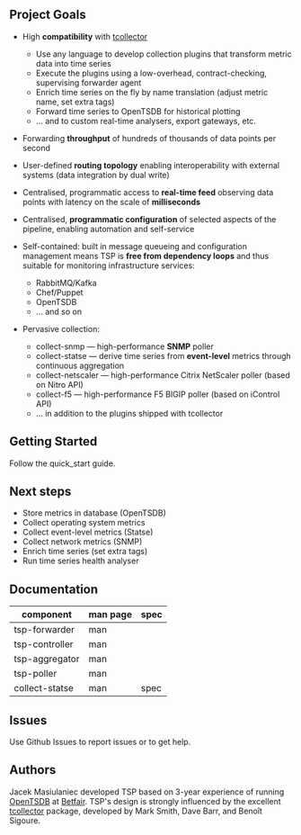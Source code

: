 
Project Goals
-------------

  * High **compatibility** with [tcollector](http://opentsdb.net/docs/build/html/user_guide/utilities/tcollector.html)

    * Use any language to develop collection plugins that transform metric data into time series
    * Execute the plugins using a low-overhead, contract-checking, supervising forwarder agent
    * Enrich time series on the fly by name translation (adjust metric name, set extra tags)
    * Forward time series to OpenTSDB for historical plotting
    * ... and to custom real-time analysers, export gateways, etc.

  * Forwarding **throughput** of hundreds of thousands of data points per second
  * User-defined **routing topology** enabling interoperability with external systems (data integration by dual write)
  * Centralised, programmatic access to **real-time feed** observing data points with latency on the scale of **milliseconds**
  * Centralised, **programmatic configuration** of selected aspects of the pipeline, enabling automation and self-service
  * Self-contained: built in message queueing and configuration management means TSP is **free from dependency loops** and thus suitable for monitoring infrastructure services:

    * RabbitMQ/Kafka
    * Chef/Puppet
    * OpenTSDB
    * ... and so on

  * Pervasive collection:

    * collect-snmp &mdash; high-performance **SNMP** poller
    * collect-statse &mdash; derive time series from **event-level** metrics through continuous aggregation
    * collect-netscaler &mdash; high-performance Citrix NetScaler poller (based on Nitro API)
    * collect-f5 &mdash; high-performance F5 BIGIP poller (based on iControl API)
    * ... in addition to the plugins shipped with tcollector


Getting Started
---------------

Follow the quick_start guide.


Next steps
----------

  * Store metrics in database (OpenTSDB)
  * Collect operating system metrics
  * Collect event-level metrics (Statse)
  * Collect network metrics (SNMP)
  * Enrich time series (set extra tags)
  * Run time series health analyser


Documentation
-------------

component      | man page | spec
---------------|----------| ----
tsp-forwarder  | man      |
tsp-controller | man      |
tsp-aggregator | man      |
tsp-poller     | man      |
collect-statse | man      | spec


Issues
------

Use Github Issues to report issues or to get help.


Authors
-------

Jacek Masiulaniec developed TSP based on 3-year experience of running [OpenTSDB](http://opentsdb.net/) at [Betfair](http://www.betfair.com). TSP's design is strongly influenced by the excellent [tcollector](https://github.com/OpenTSDB/tcollector) package, developed by Mark Smith, Dave Barr, and Beno&icirc;t Sigoure.
